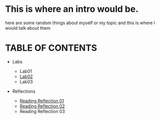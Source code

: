 
# This is where an intro would be. 
<p> here are some random things about myself or my topic and this is where I would talk about them </p>

<p align="center">

# TABLE OF CONTENTS
- Labs
  - Lab01
  - [Lab02](./Lab02.md)
  - Lab03
- Reflections
  - [Reading Reflection 01](./ReadReflection01.md) 
  - [Reading Reflection 02](./ReadReflection02.md)
  - Reading Reflection 03 
  
  ></p>



